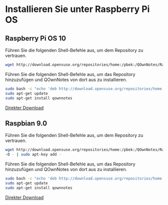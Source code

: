# Installieren Sie unter Raspberry Pi OS

## Raspberry Pi OS 10

Führen Sie die folgenden Shell-Befehle aus, um dem Repository zu vertrauen.

```bash
wget http://download.opensuse.org/repositories/home:/pbek:/QOwnNotes/Raspbian_10/Release.key -O - | sudo apt-key add -
```

Führen Sie die folgenden Shell-Befehle aus, um das Repository hinzuzufügen und QOwnNotes von dort aus zu installieren.

```bash
sudo bash -c "echo 'deb http://download.opensuse.org/repositories/home:/pbek:/QOwnNotes/Raspbian_10/ /' >> /etc/apt/sources.list.d/qownnotes.list"
sudo apt-get update
sudo apt-get install qownnotes
```

[Direkter Download](https://download.opensuse.org/repositories/home:/pbek:/QOwnNotes/Raspbian_10)

## Raspbian 9.0

Führen Sie die folgenden Shell-Befehle aus, um dem Repository zu vertrauen.

```bash
wget http://download.opensuse.org/repositories/home:/pbek:/QOwnNotes/Raspbian_9.0/Release.key
-O - | sudo apt-key add -
```

Führen Sie die folgenden Shell-Befehle aus, um das Repository hinzuzufügen und QOwnNotes von dort aus zu installieren.

```bash
sudo bash -c "echo 'deb http://download.opensuse.org/repositories/home:/pbek:/QOwnNotes/Raspbian_9.0/ /' >> /etc/apt/sources.list.d/qownnotes.list"
sudo apt-get update
sudo apt-get install qownnotes
```

[Direkter Download](https://download.opensuse.org/repositories/home:/pbek:/QOwnNotes/Raspbian_9.0)

